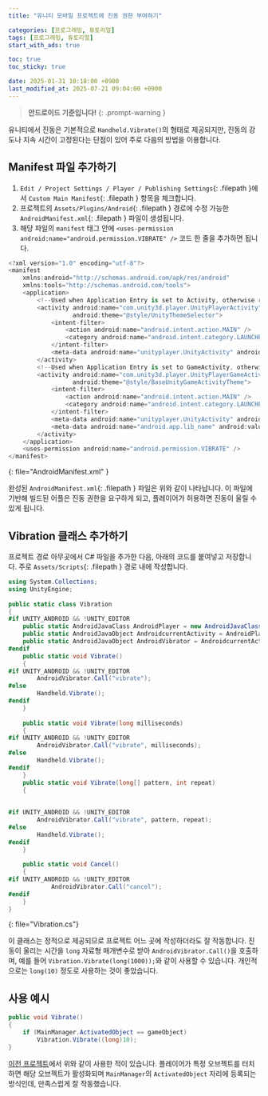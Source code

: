 ```yaml
---
title: "유니티 모바일 프로젝트에 진동 권한 부여하기"

categories: [프로그래밍, 튜토리얼]
tags: [프로그래밍, 튜토리얼]
start_with_ads: true

toc: true
toc_sticky: true

date: 2025-01-31 10:18:00 +0900
last_modified_at: 2025-07-21 09:04:00 +0900
---
```


> **안드로이드 기준입니다!**
{: .prompt-warning }

유니티에서 진동은 기본적으로 `Handheld.Vibrate()`의 형태로 제공되지만, 진동의 강도나 지속 시간이 고정된다는 단점이 있어 주로 다음의 방법을 이용합니다.

## **Manifest 파일 추가하기**

1. `Edit / Project Settings / Player / Publishing Settings`{: .filepath }에서  `Custom Main Manifest`{: .filepath } 항목을 체크합니다.
2. 프로젝트의 `Assets/Plugins/Android`{: .filepath } 경로에 수정 가능한 `AndroidManifest.xml`{: .filepath } 파일이 생성됩니다.
3. 해당 파일의 `manifest` 태그 안에 `<uses-permission android:name="android.permission.VIBRATE" />` 코드 한 줄을 추가하면 됩니다.

```cs
<?xml version="1.0" encoding="utf-8"?>
<manifest
    xmlns:android="http://schemas.android.com/apk/res/android"
    xmlns:tools="http://schemas.android.com/tools">
    <application>
        <!--Used when Application Entry is set to Activity, otherwise remove this activity block-->
        <activity android:name="com.unity3d.player.UnityPlayerActivity"
                  android:theme="@style/UnityThemeSelector">
            <intent-filter>
                <action android:name="android.intent.action.MAIN" />
                <category android:name="android.intent.category.LAUNCHER" />
            </intent-filter>
            <meta-data android:name="unityplayer.UnityActivity" android:value="true" />
        </activity>
        <!--Used when Application Entry is set to GameActivity, otherwise remove this activity block-->
        <activity android:name="com.unity3d.player.UnityPlayerGameActivity"
                  android:theme="@style/BaseUnityGameActivityTheme">
            <intent-filter>
                <action android:name="android.intent.action.MAIN" />
                <category android:name="android.intent.category.LAUNCHER" />
            </intent-filter>
            <meta-data android:name="unityplayer.UnityActivity" android:value="true" />
            <meta-data android:name="android.app.lib_name" android:value="game" />
        </activity>
    </application>
    <uses-permission android:name="android.permission.VIBRATE" />
</manifest>
```
{: file="AndroidManifest.xml" }

완성된 `AndroidManifest.xml`{: .filepath } 파일은 위와 같이 나타납니다. 이 파일에 기반해 빌드된 어플은 진동 권한을 요구하게 되고, 플레이어가 허용하면 진동이 울릴 수 있게 됩니다.

## **Vibration 클래스 추가하기**

프로젝트 경로 아무곳에서 C# 파일을 추가한 다음, 아래의 코드를 붙여넣고 저장합니다. 주로 `Assets/Scripts`{: .filepath } 경로 내에 작성합니다.

```cs
using System.Collections;
using UnityEngine;
 
public static class Vibration
{
#if UNITY_ANDROID && !UNITY_EDITOR
    public static AndroidJavaClass AndroidPlayer = new AndroidJavaClass("com.unity3d.player.UnityPlayer");
    public static AndroidJavaObject AndroidcurrentActivity = AndroidPlayer.GetStatic<AndroidJavaObject>("currentActivity");
    public static AndroidJavaObject AndroidVibrator = AndroidcurrentActivity.Call<AndroidJavaObject>("getSystemService", "vibrator");
#endif
    public static void Vibrate()
    {
#if UNITY_ANDROID && !UNITY_EDITOR
        AndroidVibrator.Call("vibrate");
#else
        Handheld.Vibrate();
#endif
    }
 
    public static void Vibrate(long milliseconds)
    {
#if UNITY_ANDROID && !UNITY_EDITOR
        AndroidVibrator.Call("vibrate", milliseconds);
#else
        Handheld.Vibrate();
#endif
    }
    public static void Vibrate(long[] pattern, int repeat)
    {
 
 
#if UNITY_ANDROID && !UNITY_EDITOR
        AndroidVibrator.Call("vibrate", pattern, repeat);
#else
        Handheld.Vibrate();
#endif
    }
 
    public static void Cancel()
    {
#if UNITY_ANDROID && !UNITY_EDITOR
            AndroidVibrator.Call("cancel");
#endif
    }
}
```
{: file="Vibration.cs"}

이 클래스는 정적으로 제공되므로 프로젝트 어느 곳에 작성하더라도 잘 작동합니다. 진동이 울리는 시간을 `long` 자료형 매개변수로 받아 `AndroidVibrator.Call()`을 호출하며, 예를 들어 `Vibration.Vibrate(long(1000));`와 같이 사용할 수 있습니다. 개인적으로는 `long(10)` 정도로 사용하는 것이 좋았습니다.

## **사용 예시**

```cs
public void Vibrate()
{
    if (MainManager.ActivatedObject == gameObject)
        Vibration.Vibrate((long)10);
}
```

[이전 프로젝트](https://hyngng.github.io/posts/armonia-developing-second/)에서 위와 같이 사용한 적이 있습니다. 플레이어가 특정 오브젝트를 터치하면 해당 오브젝트가 활성화되며 `MainManager`의 `ActivatedObject` 자리에 등록되는 방식인데, 만족스럽게 잘 작동했습니다.